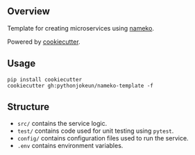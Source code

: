 ## Overview

Template for creating microservices using [nameko](https://www.nameko.io/).

Powered by [cookiecutter](https://github.com/cookiecutter/cookiecutter).

## Usage

```
pip install cookiecutter
cookiecutter gh:pythonjokeun/nameko-template -f
```

## Structure

- `src/` contains the service logic.
- `test/` contains code used for unit testing using `pytest`.
- `config/` contains configuration files used to run the service.
- `.env` contains environment variables.
